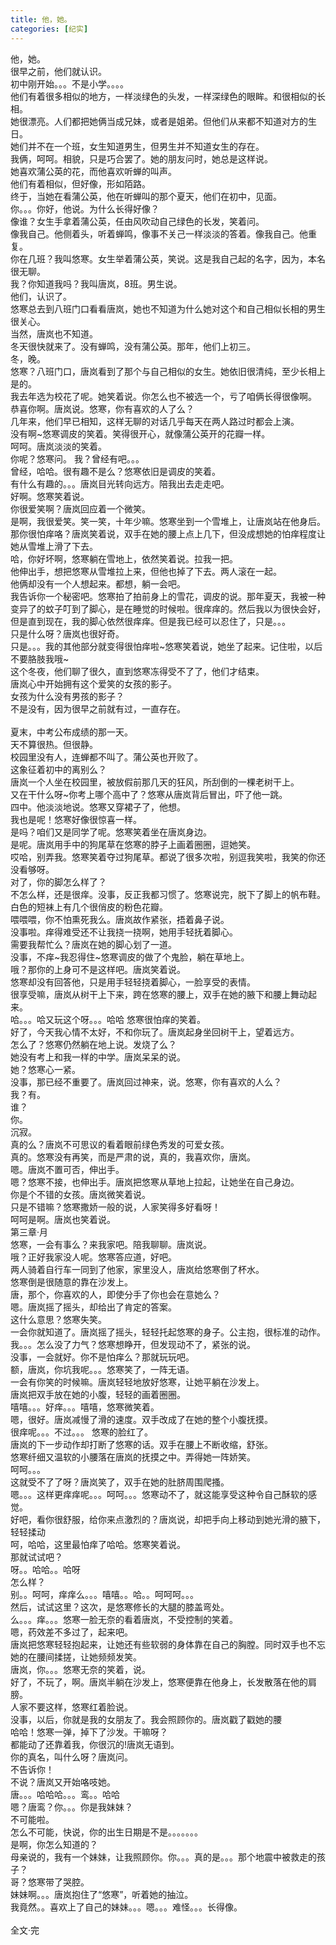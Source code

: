 ```yaml
---
title: 他，她。
categories: [纪实]
---
```


他，她。<br>很早之前，他们就认识。<br>初中刚开始。。。不是小学。。。。<br>他们有着很多相似的地方，一样淡绿色的头发，一样深绿色的眼眸。和很相似的长相。<br>她很漂亮。人们都把她俩当成兄妹，或者是姐弟。但他们从来都不知道对方的生日。<br>她们并不在一个班，女生知道男生，但男生并不知道女生的存在。<br>我俩，呵呵。相貌，只是巧合罢了。她的朋友问时，她总是这样说。<br>她喜欢蒲公英的花，而他喜欢听蝉的叫声。<br>他们有着相似，但好像，形如陌路。<br>终于，当她在看蒲公英，他在听蝉叫的那个夏天，他们在初中，见面。<br>你。。。你好，他说。为什么长得好像？<br>像谁？女生手拿着蒲公英，任由风吹动自己绿色的长发，笑着问。<br>像我自己。他侧着头，听着蝉鸣，像事不关己一样淡淡的答着。像我自己。他重复。<br>你在几班？我叫悠寒。女生举着蒲公英，笑说。这是我自己起的名字，因为，本名很无聊。<br>我？你知道我吗？我叫唐岚，8班。男生说。<br>他们，认识了。<br>悠寒总去到八班门口看看唐岚，她也不知道为什么她对这个和自己相似长相的男生很关心。<br>当然，唐岚也不知道。<br>冬天很快就来了。没有蝉鸣，没有蒲公英。那年，他们上初三。<br>冬，晚。<br>悠寒？八班门口，唐岚看到了那个与自己相似的女生。她依旧很清纯，至少长相上是的。<br>我去年选为校花了呢。她笑着说。你怎么也不被选一个，亏了咱俩长得很像啊。<br>恭喜你啊。唐岚说。悠寒，你有喜欢的人了么？<br>几年来，他们早已相知，这样无聊的对话几乎每天在两人路过时都会上演。<br>没有啊\~悠寒调皮的笑着。笑得很开心，就像蒲公英开的花瓣一样。<br>呵呵。唐岚淡淡的笑着。<br>你呢？悠寒问。 我？曾经有吧。。。<br>曾经，哈哈。很有趣不是么？悠寒依旧是调皮的笑着。<br>有什么有趣的。。。唐岚目光转向远方。陪我出去走走吧。<br>好啊。悠寒笑着说。<br>你很爱笑啊？唐岚回应着一个微笑。<br>是啊，我很爱笑。笑一笑，十年少嘛。悠寒坐到一个雪堆上，让唐岚站在他身后。<br>那你很怕痒咯？唐岚笑着说，双手在她的腰上点上几下，但没成想她的怕痒程度让她从雪堆上滑了下去。<br>哈，你好坏啊，悠寒躺在雪地上，依然笑着说。拉我一把。<br>他伸出手，想把悠寒从雪堆拉上来，但他也掉了下去。两人滚在一起。<br>他俩却没有一个人想起来。都想，躺一会吧。<br>我告诉你一个秘密吧。悠寒拍了拍前身上的雪花，调皮的说。那年夏天，我被一种变异了的蚊子叮到了脚心，是在睡觉的时候啦。很痒痒的。然后我以为很快会好，但是直到现在，我的脚心依然很痒痒。但是我已经可以忍住了，只是。。。<br>只是什么呀？唐岚也很好奇。<br>只是。。。我的其他部分就变得很怕痒啦\~悠寒笑着说，她坐了起来。记住啦，以后不要胳肢我哦\~<br>这个冬夜，他们聊了很久，直到悠寒冻得受不了了，他们才结束。<br>唐岚心中开始拥有这个爱笑的女孩的影子。<br>女孩为什么没有男孩的影子？<br>不是没有，因为很早之前就有过，一直存在。<br><br>夏末，中考公布成绩的那一天。<br>天不算很热。但很静。<br>校园里没有人，连蝉都不叫了。蒲公英也开败了。<br>这象征着初中的离别么？<br>唐岚一个人坐在校园里，被放假前那几天的狂风，所刮倒的一棵老树干上。<br>又在干什么呀\~你考上哪个高中了？悠寒从唐岚背后冒出，吓了他一跳。<br>四中。他淡淡地说。悠寒又穿裙子了，他想。<br>我也是呢！悠寒好像很惊喜一样。<br>是吗？咱们又是同学了呢。悠寒笑着坐在唐岚身边。<br>是呢。唐岚用手中的狗尾草在悠寒的脖子上画着圈圈，逗她笑。<br>哎哈，别弄我。悠寒笑着夺过狗尾草。都说了很多次啦，别逗我笑啦，我笑的你还没看够呀。<br>对了，你的脚怎么样了？<br>不怎么样，还是很痒。没事，反正我都习惯了。悠寒说完，脱下了脚上的帆布鞋。白色的短袜上有几个很俏皮的粉色花瓣。<br>喂喂喂，你不怕熏死我么。唐岚故作紧张，捂着鼻子说。<br>没事啦。痒得难受还不让我挠一挠啊，她用手轻抚着脚心。<br>需要我帮忙么？唐岚在她的脚心划了一道。<br>没事，不痒\~我忍得住\~悠寒调皮的做了个鬼脸，躺在草地上。<br>哦？那你的上身可不是这样吧。唐岚笑着说。<br>悠寒却没有回答他，只是用手轻轻挠着脚心，一脸享受的表情。<br>很享受嘛，唐岚从树干上下来，跨在悠寒的腰上，双手在她的腋下和腰上舞动起来。<br>哈。。。哈又玩这个呀。。。哈哈 悠寒很怕痒的笑着。<br>好了，今天我心情不太好，不和你玩了。唐岚起身坐回树干上，望着远方。<br>怎么了？悠寒仍然躺在地上说。发烧了么？<br>她没有考上和我一样的中学。唐岚呆呆的说。<br>她？悠寒心一紧。<br>没事，那已经不重要了。唐岚回过神来，说。悠寒，你有喜欢的人么？<br>我？有。<br>谁？<br>你。<br>沉寂。<br>真的么？唐岚不可思议的看着眼前绿色秀发的可爱女孩。<br>真的。悠寒没有再笑，而是严肃的说，真的，我喜欢你，唐岚。<br>嗯。唐岚不置可否，伸出手。<br>嗯？悠寒不接，也伸出手。唐岚把悠寒从草地上拉起，让她坐在自己身边。<br>你是个不错的女孩。唐岚微笑着说。<br>只是不错嘛？悠寒撒娇一般的说，人家笑得多好看呀！<br>呵呵是啊。唐岚也笑着说。<br>第三章·月<br>悠寒，一会有事么？来我家吧。陪我聊聊。唐岚说。<br>哦？正好我家没人呢。悠寒答应道，好吧。<br>两人骑着自行车一同到了他家，家里没人，唐岚给悠寒倒了杯水。<br>悠寒倒是很随意的靠在沙发上。<br>唐，那个，你喜欢的人，即使分手了你也会在意她么？<br>嗯。唐岚摇了摇头，却给出了肯定的答案。<br>这什么意思？悠寒失笑。<br>一会你就知道了。唐岚摇了摇头，轻轻托起悠寒的身子。公主抱，很标准的动作。<br>我。。。怎么没了力气？悠寒想睁开，但发现动不了，紧张的说。<br>没事，一会就好。你不是怕痒么？那就玩玩吧。<br>额，唐岚，你坑我呢。。。悠寒笑了，一阵无语。<br>一会有你笑的时候嘛。唐岚轻轻地放好悠寒，让她平躺在沙发上。<br>唐岚把双手放在她的小腹，轻轻的画着圈圈。<br>嘻嘻。。。好痒。。。嘻嘻，悠寒微笑着。<br>嗯，很好。唐岚减慢了滑的速度。双手改成了在她的整个小腹抚摸。<br>很痒呢。。。不过。。。 悠寒的脸红了。<br>唐岚的下一步动作却打断了悠寒的话。双手在腰上不断收缩，舒张。<br>悠寒纤细又温软的小腰落在唐岚的抚摸之中。弄得她一阵娇笑。<br>呵呵。。。<br>这就受不了了呀？唐岚笑了，双手在她的肚脐周围爬搔。<br>嗯。。。这样更痒痒呢。。。呵呵。。。悠寒动不了，就这能享受这种令自己酥软的感觉。<br>好吧，看你很舒服，给你来点激烈的？唐岚说，却把手向上移动到她光滑的腋下，轻轻揉动<br>呵，哈哈，这里最怕痒了哈哈。悠寒笑着说。<br>那就试试吧？<br>呀。。哈哈。。哈呀<br>怎么样？<br>别。。呵呵，痒痒么。。。嘻嘻。。哈。。呵呵呵。。。<br>然后，试试这里？这次，是悠寒修长的大腿的膝盖弯处。<br>么。。。痒。。。悠寒一脸无奈的看着唐岚，不受控制的笑着。<br>嗯，药效差不多过了，起来吧。<br>唐岚把悠寒轻轻抱起来，让她还有些软弱的身体靠在自己的胸膛。同时双手也不忘她的在腰间揉搓，让她频频发笑。<br>唐岚，你。。。悠寒无奈的笑着，说。<br>好了，不玩了，啊。唐岚半躺在沙发上，悠寒便靠在他身上，长发散落在他的肩膀。<br>人家不要这样，悠寒红着脸说。<br>没事，以后，你就是我的女朋友了。我会照顾你的。唐岚戳了戳她的腰<br>哈哈！悠寒一弹，掉下了沙发。干嘛呀？<br>都能动了还靠着我，你很沉的\!唐岚无语到。<br>你的真名，叫什么呀？唐岚问。<br>不告诉你！<br>不说？唐岚又开始咯吱她。<br>唐。。。哈哈哈。。。鸾。。哈哈<br>嗯？唐鸾？你。。。你是我妹妹？<br>不可能啦。<br>怎么不可能，快说，你的出生日期是不是。。。。。。。<br>是啊，你怎么知道的？<br>母亲说的，我有一个妹妹，让我照顾你。你。。。真的是。。。那个地震中被救走的孩子？<br>哥？悠寒带了哭腔。<br>妹妹啊。。。唐岚抱住了“悠寒”，听着她的抽泣。<br>我竟然。。喜欢上了自己的妹妹。。。嗯。。。难怪。。。长得像。<br><br>全文·完